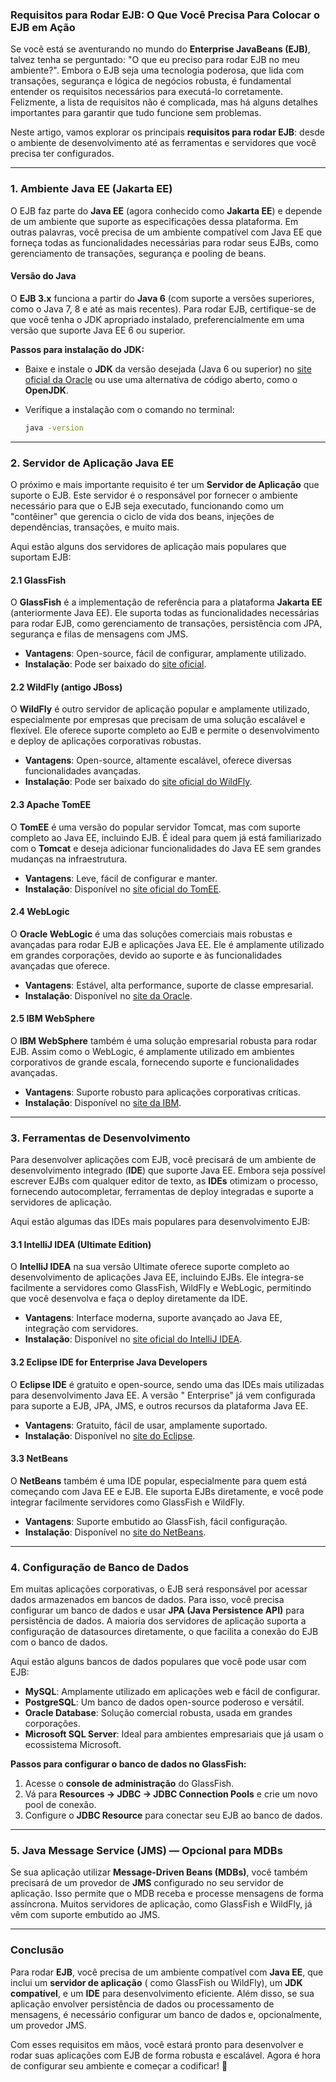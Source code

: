 ### Requisitos para Rodar EJB: O Que Você Precisa Para Colocar o EJB em Ação

Se você está se aventurando no mundo do **Enterprise JavaBeans (EJB)**, talvez tenha se perguntado: "O que eu preciso
para rodar EJB no meu ambiente?". Embora o EJB seja uma tecnologia poderosa, que lida com transações, segurança e lógica
de negócios robusta, é fundamental entender os requisitos necessários para executá-lo corretamente. Felizmente, a lista
de requisitos não é complicada, mas há alguns detalhes importantes para garantir que tudo funcione sem problemas.

Neste artigo, vamos explorar os principais **requisitos para rodar EJB**: desde o ambiente de desenvolvimento até as
ferramentas e servidores que você precisa ter configurados.

---

### 1. Ambiente Java EE (Jakarta EE)

O EJB faz parte do **Java EE** (agora conhecido como **Jakarta EE**) e depende de um ambiente que suporte as
especificações dessa plataforma. Em outras palavras, você precisa de um ambiente compatível com Java EE que forneça
todas as funcionalidades necessárias para rodar seus EJBs, como gerenciamento de transações, segurança e pooling de
beans.

#### Versão do Java

O **EJB 3.x** funciona a partir do **Java 6** (com suporte a versões superiores, como o Java 7, 8 e até as mais
recentes). Para rodar EJB, certifique-se de que você tenha o JDK apropriado instalado, preferencialmente em uma versão
que suporte Java EE 6 ou superior.

**Passos para instalação do JDK:**

- Baixe e instale o **JDK** da versão desejada (Java 6 ou superior)
  no [site oficial da Oracle](https://www.oracle.com/java/technologies/javase-downloads.html) ou use uma alternativa de
  código aberto, como o **OpenJDK**.
- Verifique a instalação com o comando no terminal:

    ```bash
    java -version
    ```

---

### 2. Servidor de Aplicação Java EE

O próximo e mais importante requisito é ter um **Servidor de Aplicação** que suporte o EJB. Este servidor é o
responsável por fornecer o ambiente necessário para que o EJB seja executado, funcionando como um "contêiner" que
gerencia o ciclo de vida dos beans, injeções de dependências, transações, e muito mais.

Aqui estão alguns dos servidores de aplicação mais populares que suportam EJB:

#### 2.1 **GlassFish**

O **GlassFish** é a implementação de referência para a plataforma **Jakarta EE** (anteriormente Java EE). Ele suporta
todas as funcionalidades necessárias para rodar EJB, como gerenciamento de transações, persistência com JPA, segurança e
filas de mensagens com JMS.

- **Vantagens**: Open-source, fácil de configurar, amplamente utilizado.
- **Instalação**: Pode ser baixado do [site oficial](https://glassfish.org/download).

#### 2.2 **WildFly (antigo JBoss)**

O **WildFly** é outro servidor de aplicação popular e amplamente utilizado, especialmente por empresas que precisam de
uma solução escalável e flexível. Ele oferece suporte completo ao EJB e permite o desenvolvimento e deploy de aplicações
corporativas robustas.

- **Vantagens**: Open-source, altamente escalável, oferece diversas funcionalidades avançadas.
- **Instalação**: Pode ser baixado do [site oficial do WildFly](https://www.wildfly.org/downloads/).

#### 2.3 **Apache TomEE**

O **TomEE** é uma versão do popular servidor Tomcat, mas com suporte completo ao Java EE, incluindo EJB. É ideal para
quem já está familiarizado com o **Tomcat** e deseja adicionar funcionalidades do Java EE sem grandes mudanças na
infraestrutura.

- **Vantagens**: Leve, fácil de configurar e manter.
- **Instalação**: Disponível no [site oficial do TomEE](https://tomee.apache.org/download.html).

#### 2.4 **WebLogic**

O **Oracle WebLogic** é uma das soluções comerciais mais robustas e avançadas para rodar EJB e aplicações Java EE. Ele é
amplamente utilizado em grandes corporações, devido ao suporte e às funcionalidades avançadas que oferece.

- **Vantagens**: Estável, alta performance, suporte de classe empresarial.
- **Instalação**: Disponível
  no [site da Oracle](https://www.oracle.com/middleware/technologies/weblogic-server-downloads.html).

#### 2.5 **IBM WebSphere**

O **IBM WebSphere** também é uma solução empresarial robusta para rodar EJB. Assim como o WebLogic, é amplamente
utilizado em ambientes corporativos de grande escala, fornecendo suporte e funcionalidades avançadas.

- **Vantagens**: Suporte robusto para aplicações corporativas críticas.
- **Instalação**: Disponível no [site da IBM](https://www.ibm.com/cloud/websphere-application-server).

---

### 3. Ferramentas de Desenvolvimento

Para desenvolver aplicações com EJB, você precisará de um ambiente de desenvolvimento integrado (**IDE**) que suporte
Java EE. Embora seja possível escrever EJBs com qualquer editor de texto, as **IDEs** otimizam o processo, fornecendo
autocompletar, ferramentas de deploy integradas e suporte a servidores de aplicação.

Aqui estão algumas das IDEs mais populares para desenvolvimento EJB:

#### 3.1 **IntelliJ IDEA (Ultimate Edition)**

O **IntelliJ IDEA** na sua versão Ultimate oferece suporte completo ao desenvolvimento de aplicações Java EE, incluindo
EJBs. Ele integra-se facilmente a servidores como GlassFish, WildFly e WebLogic, permitindo que você desenvolva e faça o
deploy diretamente da IDE.

- **Vantagens**: Interface moderna, suporte avançado ao Java EE, integração com servidores.
- **Instalação**: Disponível no [site oficial do IntelliJ IDEA](https://www.jetbrains.com/idea/download/).

#### 3.2 **Eclipse IDE for Enterprise Java Developers**

O **Eclipse IDE** é gratuito e open-source, sendo uma das IDEs mais utilizadas para desenvolvimento Java EE. A versão "
Enterprise" já vem configurada para suporte a EJB, JPA, JMS, e outros recursos da plataforma Java EE.

- **Vantagens**: Gratuito, fácil de usar, amplamente suportado.
- **Instalação**: Disponível no [site do Eclipse](https://www.eclipse.org/downloads/packages/).

#### 3.3 **NetBeans**

O **NetBeans** também é uma IDE popular, especialmente para quem está começando com Java EE e EJB. Ele suporta EJBs
diretamente, e você pode integrar facilmente servidores como GlassFish e WildFly.

- **Vantagens**: Suporte embutido ao GlassFish, fácil configuração.
- **Instalação**: Disponível no [site do NetBeans](https://netbeans.apache.org/download/index.html).

---

### 4. Configuração de Banco de Dados

Em muitas aplicações corporativas, o EJB será responsável por acessar dados armazenados em bancos de dados. Para isso,
você precisa configurar um banco de dados e usar **JPA (Java Persistence API)** para persistência de dados. A maioria
dos servidores de aplicação suporta a configuração de datasources diretamente, o que facilita a conexão do EJB com o
banco de dados.

Aqui estão alguns bancos de dados populares que você pode usar com EJB:

- **MySQL**: Amplamente utilizado em aplicações web e fácil de configurar.
- **PostgreSQL**: Um banco de dados open-source poderoso e versátil.
- **Oracle Database**: Solução comercial robusta, usada em grandes corporações.
- **Microsoft SQL Server**: Ideal para ambientes empresariais que já usam o ecossistema Microsoft.

**Passos para configurar o banco de dados no GlassFish:**

1. Acesse o **console de administração** do GlassFish.
2. Vá para **Resources -> JDBC -> JDBC Connection Pools** e crie um novo pool de conexão.
3. Configure o **JDBC Resource** para conectar seu EJB ao banco de dados.

---

### 5. Java Message Service (JMS) — Opcional para MDBs

Se sua aplicação utilizar **Message-Driven Beans (MDBs)**, você também precisará de um provedor de **JMS** configurado
no seu servidor de aplicação. Isso permite que o MDB receba e processe mensagens de forma assíncrona. Muitos servidores
de aplicação, como GlassFish e WildFly, já vêm com suporte embutido ao JMS.

---

### Conclusão

Para rodar **EJB**, você precisa de um ambiente compatível com **Java EE**, que inclui um **servidor de aplicação** (
como GlassFish ou WildFly), um **JDK compatível**, e um **IDE** para desenvolvimento eficiente. Além disso, se sua
aplicação envolver persistência de dados ou processamento de mensagens, é necessário configurar um banco de dados e,
opcionalmente, um provedor JMS.

Com esses requisitos em mãos, você estará pronto para desenvolver e rodar suas aplicações com EJB de forma robusta e
escalável. Agora é hora de configurar seu ambiente e começar a codificar! 🚀